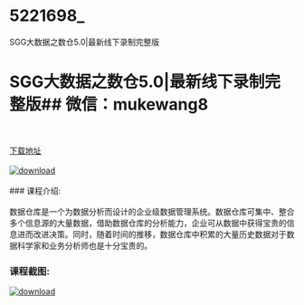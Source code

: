 # 5221698_
SGG大数据之数仓5.0|最新线下录制完整版
# SGG大数据之数仓5.0|最新线下录制完整版## 微信：mukewang8
<br/></br>[下载地址](http://www.36tz.cn/article/5221698 "下载地址")
<br/></br>[![download](http://36tz.cn/muke_img/2021_11_1-47-300x189.png "下载地址")](http://www.36tz.cn/article/5221698 "下载地址")
<br/></br>### 课程介绍:<br/></br>数据仓库是一个为数据分析而设计的企业级数据管理系统。数据仓库可集中、整合多个信息源的大量数据，借助数据仓库的分析能力，企业可从数据中获得宝贵的信息进而改进决策。同时，随着时间的推移，数据仓库中积累的大量历史数据对于数据科学家和业务分析师也是十分宝贵的。

### 课程截图:
[![download](http://36tz.cn/muke_img/2021_11_2-36.png "下载地址")](http://www.36tz.cn/article/5221698 "下载地址")
